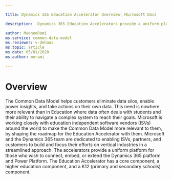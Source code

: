 ```yaml
---

title: Dynamics 365 Education Accelerator Overview| Microsoft Docs

description:  Dynamics 365 Education Accelerators provide a uniform platform for those who wish to connect, embed, or extend the Dynamics 365 platform and Power Platform.

author: MeenooRami
ms.service: common-data-model
ms.reviewer: v-dehaas
ms.topic: article
ms.date: 05/01/2020
ms.author: merami

---
```


# Overview

The Common Data Model helps customers eliminate data silos, enable power insights, and take actions on their own data. This need is nowhere more relevant than in Education where data often deals with students and their ability to navigate a complex system to reach their goals. Microsoft is working closely with education independent software vendors (ISVs) around the world to make the Common Data Model more relevant to them, by shaping the roadmap for the Education Accelerator with them. Microsoft and the Dynamics 365 team are dedicated to enabling ISVs, partners, and customers to build and focus their efforts on vertical industries in a streamlined approach. The accelerators provide a uniform platform for those who wish to connect, embed, or extend the Dynamics 365 platform and Power Platform. The Education Accelerator has a core component, a higher education component, and a K12 (primary and secondary schools) component.

